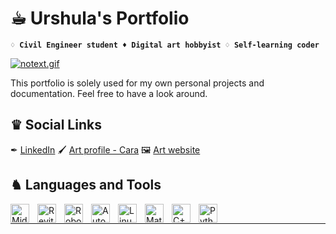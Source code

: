 # ☕︎ Urshula's Portfolio
**`♢ Civil Engineer student ♦ Digital art hobbyist ♢ Self-learning coder`** 

   [![notext.gif](https://i.postimg.cc/HktMMLKy/notext.gif)](https://postimg.cc/MnvX2zz6) 

This portfolio is solely used for my own personal projects and documentation. Feel free to have a look around. 

## ♛ Social Links
✒ [LinkedIn](https://www.linkedin.com/in/urshula-szymczyk-aa05452b7/)
🖌 [Art profile - Cara](https://cara.app/thevoidedone)
🖼️ [Art website](https://deermadness.my.canva.site/artwebsite)

## ♞ Languages and Tools

<img align="left" alt="Midas" width="30px" style="padding-right:10px;" src="https://usoftly.ir/wp-content/uploads/2021/10/midas_nGen_2021_v11_x64.png" />
<img align="left" alt="Revit" width="30px" style="padding-right:10px;" src="https://brandlogos.net/wp-content/uploads/2022/09/autodesk_revit-logo_brandlogos.net_4hpe4-512x512.png" />
<img align="left" alt="Robot" width="30px" style="padding-right:10px;" src="https://hlc.so/wp-content/uploads/2020/04/Roboto-Logo.jpg" />
<img align="left" alt="AutoCAD" width="30px" style="padding-right:10px;" src="https://www.shareicon.net/data/128x128/2015/08/17/86514_autocad_256x256.png" />
<img align="left" alt="Linux" width="30px" style="padding-right:10px;" src="https://www.shareicon.net/data/128x128/2015/09/16/101872_debian_512x512.png" />
<img align="left" alt="Matlab" width="30px" style="padding-right:10px;" src="https://upload.wikimedia.org/wikipedia/commons/2/21/Matlab_Logo.png" />
<img align="left" alt="C++" width="30px" style="padding-right:10px;" src="https://upload.wikimedia.org/wikipedia/commons/1/18/ISO_C%2B%2B_Logo.svg" />
<img align="left" alt="Python" width="30px" style="padding-right:10px;" src="https://cdn.jsdelivr.net/gh/devicons/devicon/icons/python/python-plain.svg" />

<br />

----


